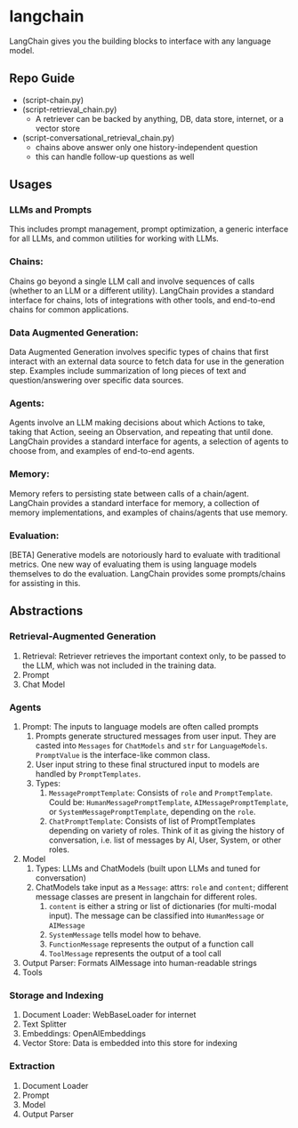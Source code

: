 # langchain

LangChain gives you the building blocks to interface with any language model.

## Repo Guide

-   (script-chain.py)
-   (script-retrieval_chain.py)
    -   A retriever can be backed by anything, DB, data store, internet, or a vector store
-   (script-conversational_retrieval_chain.py)
    -   chains above answer only one history-independent question
    -   this can handle follow-up questions as well

## Usages

### LLMs and Prompts

This includes prompt management, prompt optimization, a generic interface for all LLMs, and common utilities for working with LLMs.

### Chains:

Chains go beyond a single LLM call and involve sequences of calls (whether to an LLM or a different utility). LangChain provides a standard interface for chains, lots of integrations with other tools, and end-to-end chains for common applications.

### Data Augmented Generation:

Data Augmented Generation involves specific types of chains that first interact with an external data source to fetch data for use in the generation step. Examples include summarization of long pieces of text and question/answering over specific data sources.

### Agents:

Agents involve an LLM making decisions about which Actions to take, taking that Action, seeing an Observation, and repeating that until done. LangChain provides a standard interface for agents, a selection of agents to choose from, and examples of end-to-end agents.

### Memory:

Memory refers to persisting state between calls of a chain/agent. LangChain provides a standard interface for memory, a collection of memory implementations, and examples of chains/agents that use memory.

### Evaluation:

[BETA] Generative models are notoriously hard to evaluate with traditional metrics. One new way of evaluating them is using language models themselves to do the evaluation. LangChain provides some prompts/chains for assisting in this.

## Abstractions

### Retrieval-Augmented Generation

1. Retrieval: Retriever retrieves the important context only, to be passed to the LLM, which was not included in the training data.
2. Prompt
3. Chat Model

### Agents

1. Prompt: The inputs to language models are often called prompts
    1. Prompts generate structured messages from user input. They are casted into `Messages` for `ChatModels` and `str` for `LanguageModels`. `PromptValue` is the interface-like common class.
    2. User input string to these final structured input to models are handled by `PromptTemplates`.
    3. Types:
        1. `MessagePromptTemplate`: Consists of `role` and `PromptTemplate`. Could be: `HumanMessagePromptTemplate`, `AIMessagePromptTemplate`, or `SystemMessagePromptTemplate`, depending on the `role`.
        2. `ChatPromptTemplate`: Consists of list of PromptTemplates depending on variety of roles. Think of it as giving the history of conversation, i.e. list of messages by AI, User, System, or other roles.
2. Model
    1. Types: LLMs and ChatModels (built upon LLMs and tuned for conversation)
    2. ChatModels take input as a `Message`: attrs: `role` and `content`; different message classes are present in langchain for different roles.
        1. `content` is either a string or list of dictionaries (for multi-modal input). The message can be classified into `HumanMessage` or `AIMessage`
        2. `SystemMessage` tells model how to behave.
        3. `FunctionMessage` represents the output of a function call
        4. `ToolMessage` represents the output of a tool call
3. Output Parser: Formats AIMessage into human-readable strings
4. Tools

### Storage and Indexing

1. Document Loader: WebBaseLoader for internet
2. Text Splitter
3. Embeddings: OpenAIEmbeddings
4. Vector Store: Data is embedded into this store for indexing

### Extraction

1. Document Loader
2. Prompt
3. Model
4. Output Parser
